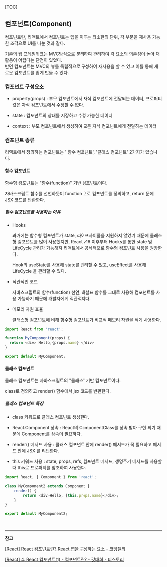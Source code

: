 [TOC]

## 컴포넌트(Component)

컴포넌트란, 리액트에서 컴포넌트는 앱을 이루는 최소한의 단위, 각 부분을 재사용 가능한 조각으로 UI를 나눈 것과 같다.

기존의 웹 프레임워크는 MVC방식으로 분리하여 관리하여 각 요소의 의존성이 높아 재활용이 어렵다는 단점이 있었다.   
반면 컴포넌트는 MVC의 뷰를 독립적으로 구성하여 재사용을 할 수 있고 이를 통해 새로운 컴포넌트를 쉽게 만들 수 있다.

### 컴포넌트 구성요소

- property(props) : 부모 컴포넌트에서 자식 컴포넌트에 전달되는 데이터, 프로퍼티 값은 자식 컴포넌트에서 수정할 수 없다. 

- state : 컴포넌트의 상태를 저장하고 수정 가능한 데이터

- context : 부모 컴포넌트에서 생성하여 모든 자식 컴포넌트에게 전달하는 데이터

### 컴포넌트 종류

리액트에서 정의하는 컴포넌트는 ''함수 컴포넌트', '클래스 컴포넌트' 2가지가 있습니다. 

#### 함수 컴포넌트

함수형 컴포넌트는 "함수(function)" 기반 컴포넌트이다. 

자바스크립트 함수를 선언하듯이 function 으로 컴포넌트를 정의하고, return 문에 JSX 코드를 반환한다.

##### 함수 컴포넌트를 사용하는 이유

- Hooks

  과거에는 함수형 컴포넌트가 state, 라이프사이클을 지원하지 않았기 때문에 클래스형 컴포넌트를 많이 사용했지만, React v16 이후부터 Hooks를 통한 state 및 LifeCycle 관리가 가능해져 리액트에서 공식적으로 함수형 컴포넌트 사용을 권장한다.

  Hook의 useState를 사용해 state를 관리할 수 있고, useEffect를 사용해 LifeCycle 을 관리할 수 있다.

- 직관적인 코드

  자바스크립트의 함수(function) 선언, 화살표 함수를 그대로 사용해 컴포넌트를 사용 가능하기 때문에 개발자에게 직관적이다. 

- 메모리 자원 효율 

  클래스형 컴포넌트에 비해 함수형 컴포넌트가 비교적 메모리 자원을 적게 사용한다. 

```js
import React from 'react';

function MyComponent(props) {
  return <div> Hello,{props.name} </div>
}

export default MyComponent;
```



#### 클래스 컴포넌트

클래스 컴포넌트는  자바스크립트의 "클래스" 기반 컴포넌트이다.

class로 정의하고 render() 함수에서 jsx 코드를 반환한다.

##### 클래스 컴포넌트 특징 

- class 키워드로 클래스 컴포넌트 생성한다.
- React.Component 상속 : React의 ComponentClass를 상속 받아 구현 되기 때문에 Component를 상속이 필요하다. 

- render() 메서드 사용 : 클래스 컴포넌트 안에 render() 메서드가 꼭 필요하고 메서드 안에 JSX 를 리턴한다.

- this 키워드 사용 : state, props, refs, 컴포넌트 메서드, 생명주기 메서드를 사용할 때 this로 프로퍼티를 참조하여 사용한다.

```js
import React, { Component } from 'react';

class MyComponent2 extends Component {
    render() {
        return <div>Hello, {this.props.name}</div>;
    }
}

export default MyComponent2;
```

<br>

---

**참고**

[[React] React 컴포넌트란? React 앱을 구성하는 요소 - 코딩젤리](https://life-with-coding.tistory.com/508)

[[React] 4. React 컴포넌트(1) - 컴포넌트란? - 갓대희 - 티스토리](https://goddaehee.tistory.com/299)
